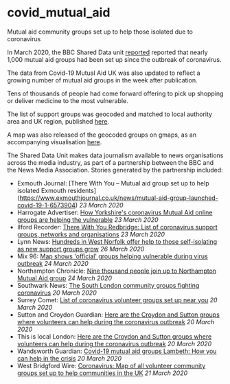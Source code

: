 # covid_mutual_aid
Mutual aid community groups set up to help those isolated due to coronavirus

In March 2020, the BBC Shared Data unit [reported](https://www.bbc.co.uk/news/uk-england-51978388) reported that nearly 1,000 mutual aid groups had been set up since the outbreak of coronavirus.

The data from Covid-19 Mutual Aid UK was also updated to reflect a growing number of mutual aid groups in the week after publication.

Tens of thousands of people had come forward offering to pick up shopping or deliver medicine to the most vulnerable.

The list of support groups was geocoded and matched to local authority area and UK region, published [here](https://docs.google.com/spreadsheets/d/1bWIuq_jYKOeSYSu-FswUVzRsxrEtS4PsQ1ESeSjuzMs/edit).

A map was also released of the geocoded groups on gmaps, as an accompanying visualisation [here](https://www.google.com/maps/d/u/0/edit?mid=1Zw8VsaNNMd4iLS77xUOQ8b13REDLYT34&ll=52.36809576613088%2C-2.8830537323111685&z=5).

The Shared Data Unit makes data journalism available to news organisations across the media industry, as part of a partnership between the BBC and the News Media Association. Stories generated by the partnership included:

* Exmouth Journal: [There With You – Mutual aid group set up to help isolated Exmouth residents] (https://www.exmouthjournal.co.uk/news/mutual-aid-group-launched-covid-19-1-6573904) *23 March 2020*
* Harrogate Advertiser: [How Yorkshire's coronavirus Mutual Aid online groups are helping the vulnerable](https://www.harrogateadvertiser.co.uk/health/coronavirus/how-yorkshires-coronavirus-mutual-aid-online-groups-are-helping-vulnerable-2505583) *23 March 2020*
* Ilford Recorder: [There With You Redbridge: List of coronavirus support groups, networks and organisations](https://www.ilfordrecorder.co.uk/news/coronavirus-support-network-in-redbridge-1-6574074) *23 March 2020*
* Lynn News: [Hundreds in West Norfolk offer help to those self-isolating as new support groups grow](https://www.lynnnews.co.uk/news/hundreds-in-west-norfolk-offer-help-to-those-self-isolating-as-new-support-groups-grow-9104394/) *26 March 2020*
* Mix 96: [Map shows 'official' groups helping vulnerable during virus outbreak](https://www.mix96.co.uk/news/local/3067761/map-shows-official-groups-helping-vulnerable-during-virus-outbreak/) *24 March 2020*
* Northampton Chronicle: [Nine thousand people join up to Northampton Mutual Aid group](https://www.northamptonchron.co.uk/news/people/nine-thousand-people-join-northampton-mutual-aid-group-2505964) *24 March 2020*
* Southwark News: [The South London community groups fighting coronavirus](https://www.southwarknews.co.uk/news/the-south-london-community-groups-fighting-coronavirus/) *20 March 2020*
* Surrey Comet: [List of coronavirus volunteer groups set up near you](https://www.surreycomet.co.uk/news/18323273.list-coronavirus-volunteer-groups-set-near/) *20 March 2020*
* Sutton and Croydon Guardian: [Here are the Croydon and Sutton groups where volunteers can help during the coronavirus outbreak](https://www.yourlocalguardian.co.uk/news/18321734.croydon-sutton-groups-volunteers-can-help-coronavirus-outbreak/) *20 March 2020*
* This is local London: [Here are the Croydon and Sutton groups where volunteers can help during the coronavirus outbreak](https://www.thisislocallondon.co.uk/news/18321734.croydon-sutton-groups-volunteers-can-help-coronavirus-outbreak/) *20 March 2020*
* Wandsworth Guardian: [Covid-19 mutual aid groups Lambeth: How you can help in the crisis](https://www.wandsworthguardian.co.uk/news/18322776.covid-19-mutual-aid-groups-lambeth-can-help-crisis/) *20 March 2020*
* West Bridgford Wire: [Coronavirus: Map of all volunteer community groups set up to help communities in the UK](https://westbridgfordwire.com/coronavirus-map-of-all-volunteer-community-groups-in-the-uk/) *21 March 2020*

